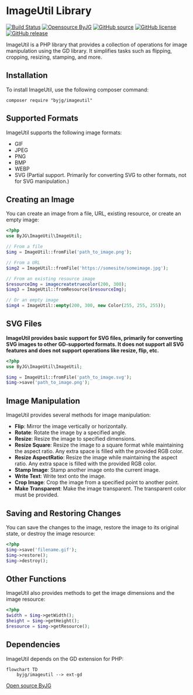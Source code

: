 # ImageUtil Library

[![Build Status](https://github.com/byjg/php-imageutil/actions/workflows/phpunit.yml/badge.svg?branch=master)](https://github.com/byjg/php-imageutil/actions/workflows/phpunit.yml)
[![Opensource ByJG](https://img.shields.io/badge/opensource-byjg-success.svg)](http://opensource.byjg.com)
[![GitHub source](https://img.shields.io/badge/Github-source-informational?logo=github)](https://github.com/byjg/php-imageutil/)
[![GitHub license](https://img.shields.io/github/license/byjg/php-imageutil.svg)](https://opensource.byjg.com/opensource/licensing.html)
[![GitHub release](https://img.shields.io/github/release/byjg/php-imageutil.svg)](https://github.com/byjg/php-imageutil/releases/)

ImageUtil is a PHP library that provides a collection of operations for image manipulation using the GD library. 
It simplifies tasks such as flipping, cropping, resizing, stamping, and more.

## Installation

To install ImageUtil, use the following composer command:

```
composer require "byjg/imageutil"
```

## Supported Formats

ImageUtil supports the following image formats:

- GIF
- JPEG
- PNG
- BMP
- WEBP
- SVG (Partial support. Primarily for converting SVG to other formats, not for SVG manipulation.)

## Creating an Image

You can create an image from a file, URL, existing resource, or create an empty image:

```php
<?php
use ByJG\ImageUtil\ImageUtil;

// From a file
$img = ImageUtil::fromFile('path_to_image.png');

// From a URL
$img2 = ImageUtil::fromFile('https://somesite/someimage.jpg');

// From an existing resource image
$resourceImg = imagecreatetruecolor(200, 300);
$img3 = ImageUtil::fromResource($resourceImg);

// Or an empty image
$img4 = ImageUtil::empty(200, 300, new Color(255, 255, 255));
```

## SVG Files

**ImageUtil provides basic support for SVG files, primarily for converting SVG images to other GD-supported formats. 
It does not support all SVG features and does not support operations like resize, flip, etc.**

```php
<?php
use ByJG\ImageUtil\ImageUtil;

$img = ImageUtil::fromFile('path_to_image.svg');
$img->save('path_to_image.png');
```

## Image Manipulation

ImageUtil provides several methods for image manipulation:

- **Flip**: Mirror the image vertically or horizontally.
- **Rotate**: Rotate the image by a specified angle.
- **Resize**: Resize the image to specified dimensions.
- **Resize Square**: Resize the image to a square format while maintaining the aspect ratio. Any extra space is filled with the provided RGB color.
- **Resize AspectRatio**: Resize the image while maintaining the aspect ratio. Any extra space is filled with the provided RGB color.
- **Stamp Image**: Stamp another image onto the current image.
- **Write Text**: Write text onto the image.
- **Crop Image**: Crop the image from a specified point to another point.
- **Make Transparent**: Make the image transparent. The transparent color must be provided.

## Saving and Restoring Changes

You can save the changes to the image, restore the image to its original state, or destroy the image resource:

```php
<?php
$img->save('filename.gif');
$img->restore();
$img->destroy();
```

## Other Functions

ImageUtil also provides methods to get the image dimensions and the image resource:

```php
<?php
$width = $img->getWidth();
$height = $img->getHeight();
$resource = $img->getResource();
```

## Dependencies

ImageUtil depends on the GD extension for PHP:

```mermaid  
flowchart TD  
    byjg/imageutil --> ext-gd  
```

[Open source ByJG](http://opensource.byjg.com)